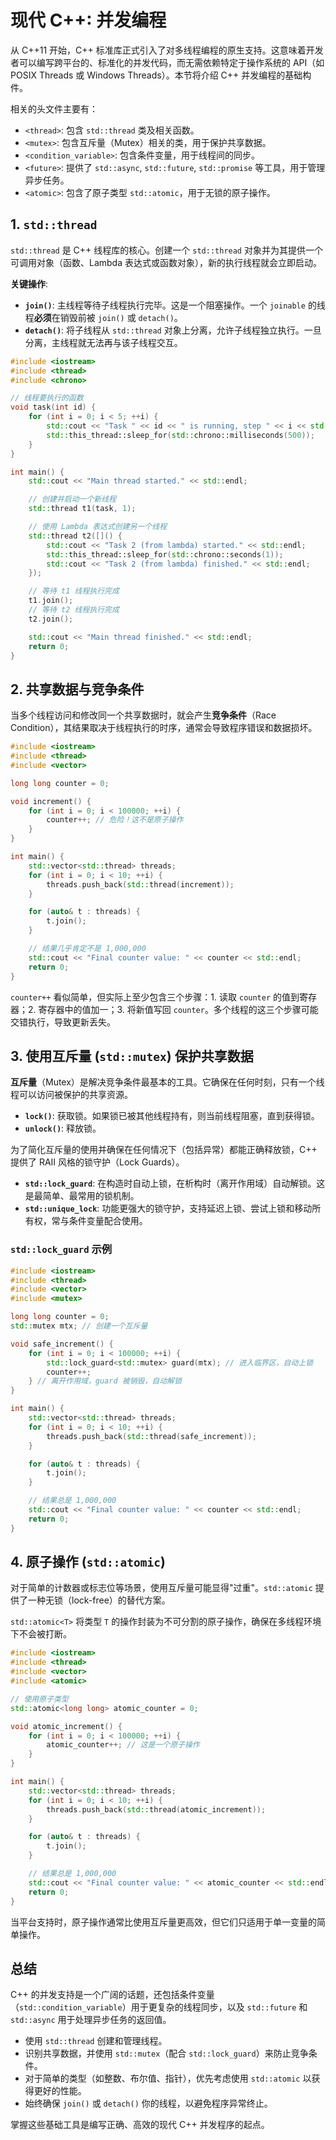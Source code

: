 # 现代 C++: 并发编程

从 C++11 开始，C++ 标准库正式引入了对多线程编程的原生支持。这意味着开发者可以编写跨平台的、标准化的并发代码，而无需依赖特定于操作系统的 API（如 POSIX Threads 或 Windows Threads）。本节将介绍 C++ 并发编程的基础构件。

相关的头文件主要有：
-   `<thread>`: 包含 `std::thread` 类及相关函数。
-   `<mutex>`: 包含互斥量（Mutex）相关的类，用于保护共享数据。
-   `<condition_variable>`: 包含条件变量，用于线程间的同步。
-   `<future>`: 提供了 `std::async`, `std::future`, `std::promise` 等工具，用于管理异步任务。
-   `<atomic>`: 包含了原子类型 `std::atomic`，用于无锁的原子操作。

## 1. `std::thread`

`std::thread` 是 C++ 线程库的核心。创建一个 `std::thread` 对象并为其提供一个可调用对象（函数、Lambda 表达式或函数对象），新的执行线程就会立即启动。

**关键操作**:
-   **`join()`**: 主线程等待子线程执行完毕。这是一个阻塞操作。一个 `joinable` 的线程**必须**在销毁前被 `join()` 或 `detach()`。
-   **`detach()`**: 将子线程从 `std::thread` 对象上分离，允许子线程独立执行。一旦分离，主线程就无法再与该子线程交互。

```cpp
#include <iostream>
#include <thread>
#include <chrono>

// 线程要执行的函数
void task(int id) {
    for (int i = 0; i < 5; ++i) {
        std::cout << "Task " << id << " is running, step " << i << std::endl;
        std::this_thread::sleep_for(std::chrono::milliseconds(500));
    }
}

int main() {
    std::cout << "Main thread started." << std::endl;

    // 创建并启动一个新线程
    std::thread t1(task, 1);

    // 使用 Lambda 表达式创建另一个线程
    std::thread t2([]() {
        std::cout << "Task 2 (from lambda) started." << std::endl;
        std::this_thread::sleep_for(std::chrono::seconds(1));
        std::cout << "Task 2 (from lambda) finished." << std::endl;
    });

    // 等待 t1 线程执行完成
    t1.join();
    // 等待 t2 线程执行完成
    t2.join();

    std::cout << "Main thread finished." << std::endl;
    return 0;
}
```

## 2. 共享数据与竞争条件

当多个线程访问和修改同一个共享数据时，就会产生**竞争条件**（Race Condition），其结果取决于线程执行的时序，通常会导致程序错误和数据损坏。

```cpp
#include <iostream>
#include <thread>
#include <vector>

long long counter = 0;

void increment() {
    for (int i = 0; i < 100000; ++i) {
        counter++; // 危险！这不是原子操作
    }
}

int main() {
    std::vector<std::thread> threads;
    for (int i = 0; i < 10; ++i) {
        threads.push_back(std::thread(increment));
    }

    for (auto& t : threads) {
        t.join();
    }

    // 结果几乎肯定不是 1,000,000
    std::cout << "Final counter value: " << counter << std::endl;
    return 0;
}
```
`counter++` 看似简单，但实际上至少包含三个步骤：1. 读取 `counter` 的值到寄存器；2. 寄存器中的值加一；3. 将新值写回 `counter`。多个线程的这三个步骤可能交错执行，导致更新丢失。

## 3. 使用互斥量 (`std::mutex`) 保护共享数据

**互斥量**（Mutex）是解决竞争条件最基本的工具。它确保在任何时刻，只有一个线程可以访问被保护的共享资源。

-   **`lock()`**: 获取锁。如果锁已被其他线程持有，则当前线程阻塞，直到获得锁。
-   **`unlock()`**: 释放锁。

为了简化互斥量的使用并确保在任何情况下（包括异常）都能正确释放锁，C++ 提供了 RAII 风格的锁守护（Lock Guards）。

-   **`std::lock_guard`**: 在构造时自动上锁，在析构时（离开作用域）自动解锁。这是最简单、最常用的锁机制。
-   **`std::unique_lock`**: 功能更强大的锁守护，支持延迟上锁、尝试上锁和移动所有权，常与条件变量配合使用。

### `std::lock_guard` 示例

```cpp
#include <iostream>
#include <thread>
#include <vector>
#include <mutex>

long long counter = 0;
std::mutex mtx; // 创建一个互斥量

void safe_increment() {
    for (int i = 0; i < 100000; ++i) {
        std::lock_guard<std::mutex> guard(mtx); // 进入临界区，自动上锁
        counter++;
    } // 离开作用域，guard 被销毁，自动解锁
}

int main() {
    std::vector<std::thread> threads;
    for (int i = 0; i < 10; ++i) {
        threads.push_back(std::thread(safe_increment));
    }

    for (auto& t : threads) {
        t.join();
    }

    // 结果总是 1,000,000
    std::cout << "Final counter value: " << counter << std::endl;
    return 0;
}
```

## 4. 原子操作 (`std::atomic`)

对于简单的计数器或标志位等场景，使用互斥量可能显得"过重"。`std::atomic` 提供了一种无锁（lock-free）的替代方案。

`std::atomic<T>` 将类型 `T` 的操作封装为不可分割的原子操作，确保在多线程环境下不会被打断。

```cpp
#include <iostream>
#include <thread>
#include <vector>
#include <atomic>

// 使用原子类型
std::atomic<long long> atomic_counter = 0;

void atomic_increment() {
    for (int i = 0; i < 100000; ++i) {
        atomic_counter++; // 这是一个原子操作
    }
}

int main() {
    std::vector<std::thread> threads;
    for (int i = 0; i < 10; ++i) {
        threads.push_back(std::thread(atomic_increment));
    }

    for (auto& t : threads) {
        t.join();
    }

    // 结果总是 1,000,000
    std::cout << "Final counter value: " << atomic_counter << std::endl;
    return 0;
}
```
当平台支持时，原子操作通常比使用互斥量更高效，但它们只适用于单一变量的简单操作。

## 总结

C++ 的并发支持是一个广阔的话题，还包括条件变量（`std::condition_variable`）用于更复杂的线程同步，以及 `std::future` 和 `std::async` 用于处理异步任务的返回值。

-   使用 `std::thread` 创建和管理线程。
-   识别共享数据，并使用 `std::mutex`（配合 `std::lock_guard`）来防止竞争条件。
-   对于简单的类型（如整数、布尔值、指针），优先考虑使用 `std::atomic` 以获得更好的性能。
-   始终确保 `join()` 或 `detach()` 你的线程，以避免程序异常终止。

掌握这些基础工具是编写正确、高效的现代 C++ 并发程序的起点。 